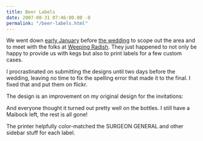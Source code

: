 ```yaml
---
title: Beer Labels
date: 2007-08-31 07:46:00.00 -8
permalink: "/beer-labels.html"
---
```

We went down [early January](http://www.flickr.com/photos/grantandamanda/sets/72157594467083207/) before [the wedding](http://www.grantandamanda.com/wedding/) to scope out the area and to meet with the folks at [Weeping Radish](http://www.weepingradish.com/). They just happened to not only be happy to provide us with kegs but also to print labels for a few custom cases.

I procrastinated on submitting the designs until two days before the wedding, leaving no time to fix the spelling error that made it to the final. I fixed that and put them on flickr.

The design is an improvement on my original design for the invitations:

And everyone thought it turned out pretty well on the bottles. I still have a Maibock left, the rest is all gone!

The printer helpfully color-matched the SURGEON GENERAL and other sidebar stuff for each label.
